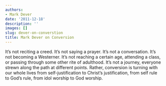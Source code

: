 ```yaml
---
authors:
- Mark Dever
date: '2011-12-18'
description: ''
images: []
slug: dever-on-converstion
title: Mark Dever on Conversion
---
```


It’s not reciting a creed. It’s not saying a prayer. It’s not a conversation. It’s not becoming a Westerner. It’s not reaching a certain age, attending a class, or passing through some other rite of adulthood. It’s not a journey, everyone strewn along the path at different points. Rather, conversion is turning with our whole lives from self-justification to Christ’s justification, from self rule to God’s rule, from idol worship to God worship.